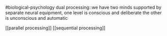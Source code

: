 #biological-psychology 
dual processing::we have two minds supported by separate neural equipment, one level is conscious and deliberate the other is unconscious and automatic

[[parallel processing]]
[[sequential processing]]